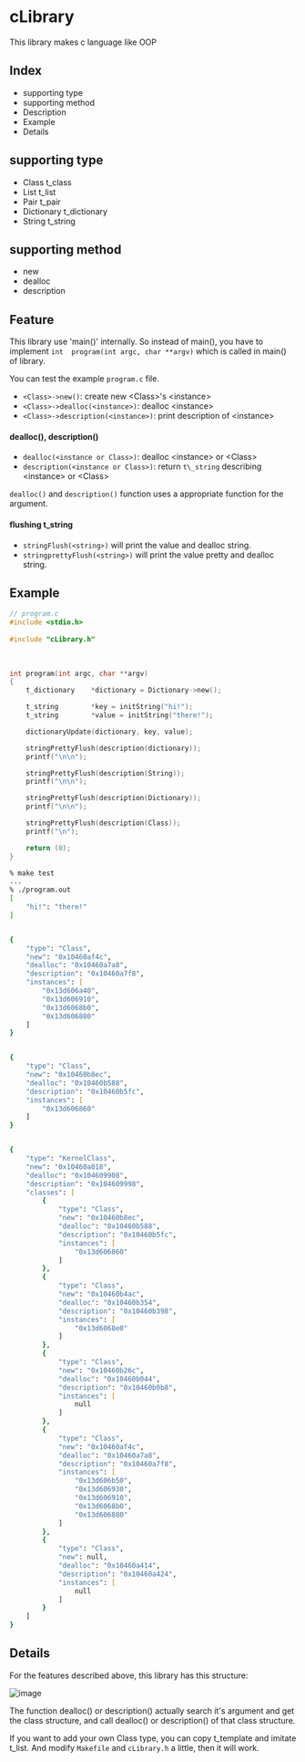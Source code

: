 # cLibrary

This library makes c language like OOP

## Index

- supporting type
- supporting method
- Description
- Example
- Details

## supporting type

- Class         t\_class
- List          t\_list
- Pair          t\_pair
- Dictionary    t\_dictionary
- String        t\_string

## supporting method

- new
- dealloc
- description

## Feature

This library use 'main()' internally. So instead of main(), you have to implement `int  program(int argc, char **argv)` which is called in main() of library.

You can test the example `program.c` file.

- `<Class>->new()`: create new \<Class\>'s \<instance\>
- `<Class>->dealloc(<instance>)`: dealloc \<instance\>
- `<Class>->description(<instance>)`: print description of \<instance\>

#### dealloc(), description()

- `dealloc(<instance or Class>)`: dealloc \<instance\> or \<Class\>
- `description(<instance or Class>)`: return `t\_string` describing \<instance\> or \<Class\>

`dealloc()` and `description()` function uses a appropriate function for the argument.

#### flushing t\_string

- `stringFlush(<string>)` will print the value and dealloc string.
- `stringprettyFlush(<string>)` will print the value pretty and dealloc string.

## Example

```c
// program.c
#include <stdio.h>                     
                                       
#include "cLibrary.h"                  
                                       
                                       
                                       
int	program(int argc, char **argv)
{
	t_dictionary	*dictionary = Dictionary->new();

	t_string		*key = initString("hi!");
	t_string		*value = initString("there!");

	dictionaryUpdate(dictionary, key, value);

	stringPrettyFlush(description(dictionary));
	printf("\n\n");

	stringPrettyFlush(description(String));
	printf("\n\n");

	stringPrettyFlush(description(Dictionary));
	printf("\n\n");

	stringPrettyFlush(description(Class));
	printf("\n");

	return (0);
}
```

```zsh
% make test
...
% ./program.out
[
	"hi!": "there!"
]


{
	"type": "Class",
	"new": "0x10460af4c",
	"dealloc": "0x10460a7a8",
	"description": "0x10460a7f8",
	"instances": [
		"0x13d606a40",
		"0x13d606910",
		"0x13d6068b0",
		"0x13d606880"
	]
}


{
	"type": "Class",
	"new": "0x10460b8ec",
	"dealloc": "0x10460b588",
	"description": "0x10460b5fc",
	"instances": [
		"0x13d606860"
	]
}


{
	"type": "KernelClass",
	"new": "0x10460a018",
	"dealloc": "0x104609908",
	"description": "0x104609998",
	"classes": [
		{
			"type": "Class",
			"new": "0x10460b8ec",
			"dealloc": "0x10460b588",
			"description": "0x10460b5fc",
			"instances": [
				"0x13d606860"
			]
		},
		{
			"type": "Class",
			"new": "0x10460b4ac",
			"dealloc": "0x10460b354",
			"description": "0x10460b398",
			"instances": [
				"0x13d6068e0"
			]
		},
		{
			"type": "Class",
			"new": "0x10460b26c",
			"dealloc": "0x10460b044",
			"description": "0x10460b0b8",
			"instances": [
				null
			]
		},
		{
			"type": "Class",
			"new": "0x10460af4c",
			"dealloc": "0x10460a7a8",
			"description": "0x10460a7f8",
			"instances": [
				"0x13d606b50",
				"0x13d606930",
				"0x13d606910",
				"0x13d6068b0",
				"0x13d606880"
			]
		},
		{
			"type": "Class",
			"new": null,
			"dealloc": "0x10460a414",
			"description": "0x10460a424",
			"instances": [
				null
			]
		}
	]
}
```

## Details

For the features described above, this library has this structure:

![image](https://i.imgur.com/q8ILNCo.png)

The function dealloc() or description() actually search it's argument and get the class structure, and call dealloc() or description() of that class structure.

If you want to add your own Class type, you can copy t\_template and imitate t\_list. And modify `Makefile` and `cLibrary.h` a little, then it will work.
